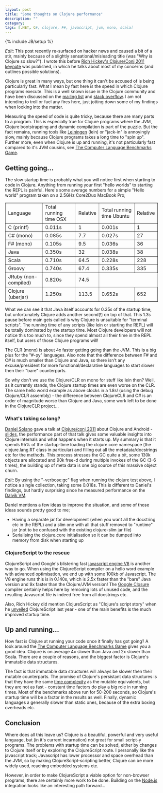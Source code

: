 ```yaml
---
layout: post
title: "Some thoughts on Clojure performance"
description: ""
category:
tags: [.NET, C#, clojure, F#, javascript, jvm, mono, scala]
---
```

{% include JB/setup %}

_Edit_: This post recently re-surfaced on hacker news and caused a bit of a stir, mainly because of a slightly sensational/misleading title (was "Why is Clojure so slow?"). I wrote this before <a href="http://blip.tv/clojure/rich-hickey-keynote-5970064">Rich Hickey's Clojure/Conj 2011 keynote</a> was published, in which he talks about most of my concerns (and outlines possible solutions).

Clojure is great in many ways, but one thing it can't be accused of is being particularly fast. What I mean by fast here is the speed in which Clojure programs execute. This is a well known issue in the Clojure community and have been discussed on the <a href="http://groups.google.com/group/clojure">mailing list</a> and <a href="http://stackoverflow.com/questions/2531616/why-is-the-clojure-hello-world-program-so-slow-compared-to-java-and-python">stack overflow</a>.&nbsp;I am not intending to troll or fuel any fires here, just jotting down some of my findings when looking into the matter.

Measuring the speed of code is quite tricky, because there are many parts to a program. This is especially true for Clojure programs where the JVM, Clojure bootstrapping and dynamic compilation is part of the puzzle. But the fact remains, running tools like <a href="https://github.com/technomancy/leiningen">Leiningen</a> (lein) or "jack-in" is annoyingly slow, mainly because Clojure programs takes a long time to "spin up". Further more, even when Clojure is up and running, it's not particularly fast compared to it's JVM cousins, see <a href="http://shootout.alioth.debian.org/">The Computer Language Benchmarks Game</a>.

## Getting going...
The slow startup time is probably what you will notice first when starting to code in Clojure. Anything from running your first "hello worlds" to starting the REPL is painful. Here's some average numbers for a simple "Hello world" program taken on a 2.5GHz Core2Duo MacBook Pro;

<table align="center" border="1">
<tbody>
<tr>
<td>Language</td>
<td>Total running time OSX</td>
<td>Relative</td>
<td>Total running time Ubuntu</td>
<td>Relative</td>
</tr>
<tr>
<td>C (printf)</td>
<td>0.011s</td>
<td>1</td>
<td>0.001s</td>
<td>1</td>
</tr>
<tr>
<td>C# (mono)</td>
<td>0.085s</td>
<td>7.7</td>
<td>0.027s</td>
<td>27</td>
</tr>
<tr>
<td>F# (mono)</td>
<td>0.105s</td>
<td>9.5</td>
<td>0.036s</td>
<td>36</td>
</tr>
<tr>
<td>Java</td>
<td>0.350s</td>
<td>32</td>
<td>0.038s</td>
<td>38</td>
</tr>
<tr>
<td>Scala</td>
<td>0.710s</td>
<td>64.5</td>
<td>0.228s</td>
<td>228</td>
</tr>
<tr>
<td>Groovy</td>
<td>0.740s</td>
<td>67.4</td>
<td>0.335s</td>
<td>335</td>
</tr>
<tr>
<td>JRuby (non-compiled)</td>
<td>0.820s</td>
<td>74.5</td>
</tr>
<tr>
<td>Clojure (uberjar)</td>
<td>1.250s</td>
<td>113.5</td>
<td>0.652s</td>
<td>652</td>
</tr>
</tbody></table>

What we can see it that Java itself accounts for 0.35s of the startup time, but unfortunately Clojure adds another second(!) on top of that. This 1.3s pause before main gets called is why Clojure is unsuitable for "terminal scripts". The running time of any scripts (like lein or starting the REPL) will be totally dominated by the startup time. Most Clojure developers will not notice this too much to, since they spend almost all their time in the REPL itself, but users of those Clojure programs will!

The CLR (mono) is about 4x faster getting going than the JVM. This is a big plus for the "#-py" languages. Also note that the difference between F# and C# is much smaller than Clojure and Java, so there isn't any excuse/president for more functional/declarative languages to start slower then their "bare" counterparts.

So why don't we use the Clojure/CLR on mono for stuff like lein then? Well, as it currently stands, the Clojure startup times are even worse on the CLR. The same hello world example as above clocks in a 1.8s! (using the debug Clojure/CLR assembly) - the difference between ClojureCLR and C# is an order of magnitude worse than Clojure and Java, some work left to be done in the ClojureCLR project...

### What's taking so long?
[Daniel Solano](http://www.deepbluelambda.org/) gave a talk at [Clojure/conj 2011](http://clojure-conj.org/) about Clojure and Android - [slides](https://github.com/relevance/clojure-conj/blob/master/2011-slides/daniel-solano-g%C3%B3mez-clojure-and-android.pdf), the performance part of that talk gives some valuable insights into Clojure internals and what happens when it starts up. My summary is that it spends 95% of the startup-time loading the clojure.core namespace (the clojure.lang.RT class in particular) and filling out all the metadata/docstrings etc for the methods. This process stresses the GC quite a bit, some 130k objects are allocated and 90k free-d during multiple invokes of the GC (3-6 times), the building up of meta data is one big source of this massive object churn.

_Edit_: By using the "-verbose:gc" flag when running the clojure test above, I notice a single collection, taking some 0.018s. This is different to Daniel's findings, but hardly surprising since he measured performance on the <a href="http://code.google.com/p/dalvik/">Dalvik VM</a>.

Daniel mentions a few ideas to improve the situation, and some of those ideas sounds pretty good to me;
<ul>
<li>Having a separate jar for development (when you want all the docstring etc in the REPL) and a slim one with all that stuff removed to "runtime" jar (not to be confused with the existing clojure-slim jar file)</li>
<li>Serialising the clojure.core initialisation so it can be dumped into memory from disk when starting up</li>
</ul>

### ClojureScript to the rescue
ClojureScript and Google's blistering fast <a href="http://code.google.com/p/v8/">javascript engine V8</a>&nbsp;is another way to go. When using the ClojureScript compiler on a hello word example with advanced optimisation, we end up with some 100kb of Javascript. The V8 engine runs this is in 0.140s, which is 2.5x faster than the "bare" Java version and 9x faster than the Clojure/JVM version! The <a href="http://code.google.com/closure/">Google Closure</a> compiler certainly helps here by removing lots of unused code, and the resulting Javascript file is indeed free from all docstrings etc.

Also, Rich Hickey did mention ClojureScript as "Clojure's script story" when he <a href="http://blip.tv/clojure/rich-hickey-unveils-clojurescript-5399498">unveiled</a> ClojureScript last year - one of the main benefits is the much improved startup time.

## Up and running...
How fast is Clojure at running your code once it finally has got going? A look around the <a href="http://shootout.alioth.debian.org/u32/which-programming-languages-are-fastest.php">The Computer Language Benchmarks Game</a> gives you a good idea. Clojure is on average&nbsp;4x slower than Java and 2x slower than Scala. There are a couple of reasons, and the biggest factor is Clojure's immutable data structures.

The fact is that immutable data structures will always be slower then their mutable counterparts. The promise of Clojure's persistant data structures is that they have the same <a href="http://en.wikipedia.org/wiki/Time_complexity">time complexity</a> as the mutable equivalents, but they are not as fast - constant time factors do play a big role in running times. Most of the benchmarks above run for 50-200 seconds, so Clojure's startup time will be a factor in the results as well. Finally, dynamic languages a generally slower than static ones, because of the extra boxing overheads etc.

## Conclusion
Where does all this leave us? Clojure is a beautiful, powerful and very useful language, but (in it's current incarnation) not great for small script-y programs. The problems with startup time can be solved, either by changes to Clojure itself or by exploring the ClojureScript route. I personally like the javascript track; Javascript has lower processor and space overhead than the JVM, so by making ClojureScript-scripting better, Clojure can be more widely used, reaching embedded systems etc.

However, in order to make ClojureScript a viable option for non-browser programs, there are certainly more work to be done. Building on the <a href="http://nodejs.org/">Node.js</a> integration looks like an interesting path forward...